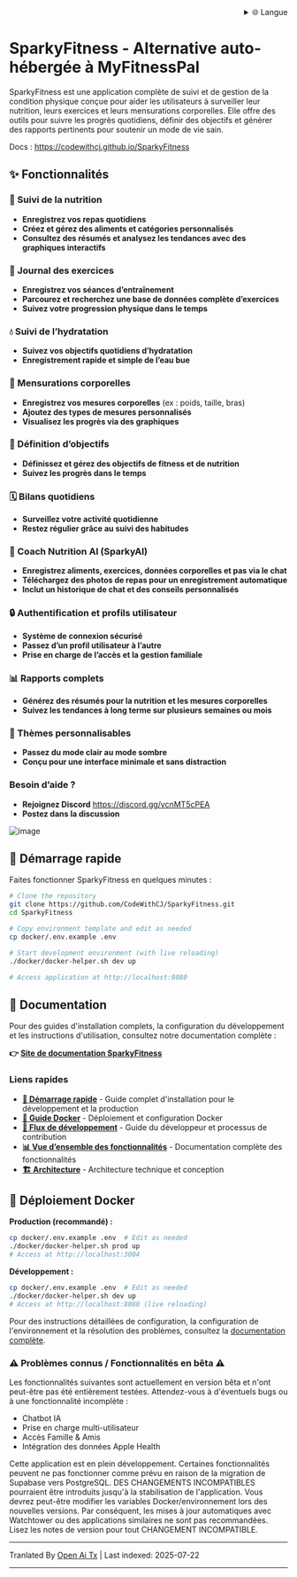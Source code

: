 <div align="right">
  <details>
    <summary >🌐 Langue</summary>
    <div>
      <div align="right">
        <p><a href="https://openaitx.github.io/view.html?user=CodeWithCJ&project=SparkyFitness&lang=en">Anglais</a></p>
        <p><a href="https://openaitx.github.io/view.html?user=CodeWithCJ&project=SparkyFitness&lang=zh-CN">简体中文</a></p>
        <p><a href="https://openaitx.github.io/view.html?user=CodeWithCJ&project=SparkyFitness&lang=zh-TW">繁體中文</a></p>
        <p><a href="https://openaitx.github.io/view.html?user=CodeWithCJ&project=SparkyFitness&lang=ja">日本語</a></p>
        <p><a href="https://openaitx.github.io/view.html?user=CodeWithCJ&project=SparkyFitness&lang=ko">한국어</a></p>
        <p><a href="https://openaitx.github.io/view.html?user=CodeWithCJ&project=SparkyFitness&lang=hi">हिन्दी</a></p>
        <p><a href="https://openaitx.github.io/view.html?user=CodeWithCJ&project=SparkyFitness&lang=th">ไทย</a></p>
        <p><a href="https://openaitx.github.io/view.html?user=CodeWithCJ&project=SparkyFitness&lang=fr">Français</a></p>
        <p><a href="https://openaitx.github.io/view.html?user=CodeWithCJ&project=SparkyFitness&lang=de">Deutsch</a></p>
        <p><a href="https://openaitx.github.io/view.html?user=CodeWithCJ&project=SparkyFitness&lang=es">Español</a></p>
        <p><a href="https://openaitx.github.io/view.html?user=CodeWithCJ&project=SparkyFitness&lang=it">Itapano</a></p>
        <p><a href="https://openaitx.github.io/view.html?user=CodeWithCJ&project=SparkyFitness&lang=ru">Русский</a></p>
        <p><a href="https://openaitx.github.io/view.html?user=CodeWithCJ&project=SparkyFitness&lang=pt">Português</a></p>
        <p><a href="https://openaitx.github.io/view.html?user=CodeWithCJ&project=SparkyFitness&lang=nl">Néerlandais</a></p>
        <p><a href="https://openaitx.github.io/view.html?user=CodeWithCJ&project=SparkyFitness&lang=pl">Polonais</a></p>
        <p><a href="https://openaitx.github.io/view.html?user=CodeWithCJ&project=SparkyFitness&lang=ar">العربية</a></p>
        <p><a href="https://openaitx.github.io/view.html?user=CodeWithCJ&project=SparkyFitness&lang=fa">فارسی</a></p>
        <p><a href="https://openaitx.github.io/view.html?user=CodeWithCJ&project=SparkyFitness&lang=tr">Turc</a></p>
        <p><a href="https://openaitx.github.io/view.html?user=CodeWithCJ&project=SparkyFitness&lang=vi">Vietnamien</a></p>
        <p><a href="https://openaitx.github.io/view.html?user=CodeWithCJ&project=SparkyFitness&lang=id">Indonésien</a></p>
      </div>
    </div>
  </details>
</div>

# SparkyFitness - Alternative auto-hébergée à MyFitnessPal

SparkyFitness est une application complète de suivi et de gestion de la condition physique conçue pour aider les utilisateurs à surveiller leur nutrition, leurs exercices et leurs mensurations corporelles. Elle offre des outils pour suivre les progrès quotidiens, définir des objectifs et générer des rapports pertinents pour soutenir un mode de vie sain.

Docs : https://codewithcj.github.io/SparkyFitness

## ✨ Fonctionnalités

### 🍎 Suivi de la nutrition

* **Enregistrez vos repas quotidiens**
* **Créez et gérez des aliments et catégories personnalisés**
* **Consultez des résumés et analysez les tendances avec des graphiques interactifs**

### 💪 Journal des exercices

* **Enregistrez vos séances d’entraînement**
* **Parcourez et recherchez une base de données complète d’exercices**
* **Suivez votre progression physique dans le temps**

### 💧 Suivi de l’hydratation

* **Suivez vos objectifs quotidiens d’hydratation**
* **Enregistrement rapide et simple de l’eau bue**

### 📏 Mensurations corporelles

* **Enregistrez vos mesures corporelles** (ex : poids, taille, bras)
* **Ajoutez des types de mesures personnalisés**
* **Visualisez les progrès via des graphiques**

### 🎯 Définition d’objectifs

* **Définissez et gérez des objectifs de fitness et de nutrition**
* **Suivez les progrès dans le temps**

### 🗓️ Bilans quotidiens

* **Surveillez votre activité quotidienne**
* **Restez régulier grâce au suivi des habitudes**

### 🤖 Coach Nutrition AI (SparkyAI)

* **Enregistrez aliments, exercices, données corporelles et pas via le chat**
* **Téléchargez des photos de repas pour un enregistrement automatique**
* **Inclut un historique de chat et des conseils personnalisés**

### 🔒 Authentification et profils utilisateur

* **Système de connexion sécurisé**
* **Passez d’un profil utilisateur à l’autre**
* **Prise en charge de l’accès et la gestion familiale**

### 📊 Rapports complets

* **Générez des résumés pour la nutrition et les mesures corporelles**
* **Suivez les tendances à long terme sur plusieurs semaines ou mois**

### 🎨 Thèmes personnalisables

* **Passez du mode clair au mode sombre**
* **Conçu pour une interface minimale et sans distraction**

### Besoin d’aide ?
* **Rejoignez Discord**
  https://discord.gg/vcnMT5cPEA
* **Postez dans la discussion**

</translate-content>

![image](https://github.com/user-attachments/assets/ccc7f34e-a663-405f-a4d4-a9888c3197bc)

## 🚀 Démarrage rapide

Faites fonctionner SparkyFitness en quelques minutes :

```bash
# Clone the repository
git clone https://github.com/CodeWithCJ/SparkyFitness.git
cd SparkyFitness

# Copy environment template and edit as needed
cp docker/.env.example .env

# Start development environment (with live reloading)
./docker/docker-helper.sh dev up

# Access application at http://localhost:8080
```
## 📖 Documentation

Pour des guides d'installation complets, la configuration du développement et les instructions d'utilisation, consultez notre documentation complète :

**👉 [Site de documentation SparkyFitness](https://codewithcj.github.io/SparkyFitness)**

### Liens rapides

- **[🚀 Démarrage rapide](https://codewithcj.github.io/SparkyFitness/developer/getting-started)** - Guide complet d'installation pour le développement et la production
- **[🐳 Guide Docker](https://codewithcj.github.io/SparkyFitness/developer/docker)** - Déploiement et configuration Docker
- **[🔧 Flux de développement](https://codewithcj.github.io/SparkyFitness/developer/workflow)** - Guide du développeur et processus de contribution  
- **[📊 Vue d’ensemble des fonctionnalités](https://codewithcj.github.io/SparkyFitness/features/)** - Documentation complète des fonctionnalités
- **[🏗️ Architecture](https://codewithcj.github.io/SparkyFitness/app-overview)** - Architecture technique et conception

## 🐳 Déploiement Docker

**Production (recommandé) :**

```bash
cp docker/.env.example .env  # Edit as needed
./docker/docker-helper.sh prod up
# Access at http://localhost:3004
```
**Développement :**

```bash
cp docker/.env.example .env  # Edit as needed  
./docker/docker-helper.sh dev up
# Access at http://localhost:8080 (live reloading)
```
Pour des instructions détaillées de configuration, la configuration de l'environnement et la résolution des problèmes, consultez la [documentation complète](https://codewithcj.github.io/SparkyFitness/developer/getting-started).

### ⚠️ Problèmes connus / Fonctionnalités en bêta ⚠️

Les fonctionnalités suivantes sont actuellement en version bêta et n'ont peut-être pas été entièrement testées. Attendez-vous à d'éventuels bugs ou à une fonctionnalité incomplète :

*   Chatbot IA
*   Prise en charge multi-utilisateur
*   Accès Famille & Amis
*   Intégration des données Apple Health

Cette application est en plein développement. Certaines fonctionnalités peuvent ne pas fonctionner comme prévu en raison de la migration de Supabase vers PostgreSQL. DES CHANGEMENTS INCOMPATIBLES pourraient être introduits jusqu'à la stabilisation de l'application.
Vous devrez peut-être modifier les variables Docker/environnement lors des nouvelles versions. Par conséquent, les mises à jour automatiques avec Watchtower ou des applications similaires ne sont pas recommandées. Lisez les notes de version pour tout CHANGEMENT INCOMPATIBLE.





---

Tranlated By [Open Ai Tx](https://github.com/OpenAiTx/OpenAiTx) | Last indexed: 2025-07-22

---